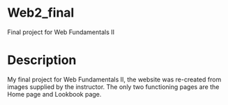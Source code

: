 # Web2_final
Final project for Web Fundamentals II

# Description
My final project for Web Fundamentals II, the website was re-created from images supplied by the instructor. The only two functioning pages are the Home page and Lookbook page.
